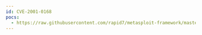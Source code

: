 ```yaml
---
id: CVE-2001-0168
pocs:
  - https://raw.githubusercontent.com/rapid7/metasploit-framework/master/modules/exploits/windows/vnc/winvnc_http_get.rb
---
```

